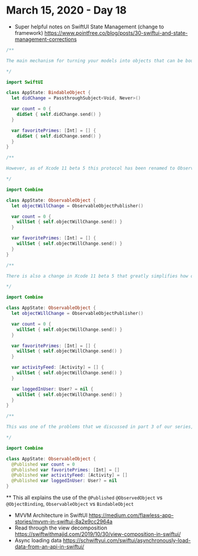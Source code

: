 # March 15, 2020 - Day 18

* Super helpful notes on SwiftUI State Management (change to framework) https://www.pointfree.co/blog/posts/30-swiftui-and-state-management-corrections

```swift
/**

The main mechanism for turning your models into objects that can be bound in views was a protocol named BindableObject. Conforming to this protocol required you to provide a didChange publisher that you would ping just after you made any changes to your model. For example:

*/

import SwiftUI

class AppState: BindableObject {
  let didChange = PassthroughSubject<Void, Never>()

  var count = 0 {
    didSet { self.didChange.send() }
  }

  var favoritePrimes: [Int] = [] {
    didSet { self.didChange.send() }
  }
}

/**

However, as of Xcode 11 beta 5 this protocol has been renamed to ObservableObject (and moved from the SwiftUI framework to the Combine framework), and you are now required to notify a publisher when your model is about to change rather than after it is changed. This means the above code snippet should now look like this:

*/

import Combine

class AppState: ObservableObject {
  let objectWillChange = ObservableObjectPublisher()

  var count = 0 {
    willSet { self.objectWillChange.send() }
  }

  var favoritePrimes: [Int] = [] {
    willSet { self.objectWillChange.send() }
  }
}

/**

There is also a change in Xcode 11 beta 5 that greatly simplifies how one creates observable objects. The amount of boilerplate required to implement the ObservableObject protocol was pretty significant. Just look at what happens to our AppState if we add two more properties:

*/

import Combine

class AppState: ObservableObject {
  let objectWillChange = ObservableObjectPublisher()

  var count = 0 {
    willSet { self.objectWillChange.send() }
  }

  var favoritePrimes: [Int] = [] {
    willSet { self.objectWillChange.send() }
  }

  var activityFeed: [Activity] = [] {
    willSet { self.objectWillChange.send() }
  }

  var loggedInUser: User? = nil {
    willSet { self.objectWillChange.send() }
  }
}

/**

This was one of the problems that we discussed in part 3 of our series, and luckily Xcode 11 beta 5 provides a solution. It is now possible for SwiftUI to automatically synthesize the objectWillChange for you, and by using the @Published property wrapper you can automatically have the publisher pinged when any of your fields change:

*/

import Combine

class AppState: ObservableObject {
  @Published var count = 0
  @Published var favoritePrimes: [Int] = []
  @Published var activityFeed: [Activity] = []
  @Published var loggedInUser: User? = nil
}

```

** This all explains the use of the `@Published` `@ObservedObject` vs `@ObjectBinding`, `ObservableObject` vs `BindableObject`


* MVVM Architecture in SwiftUI https://medium.com/flawless-app-stories/mvvm-in-swiftui-8a2e9cc2964a
* Read through the view decomposition https://swiftwithmajid.com/2019/10/30/view-composition-in-swiftui/
* Async loading data https://schwiftyui.com/swiftui/asynchronously-load-data-from-an-api-in-swiftui/
